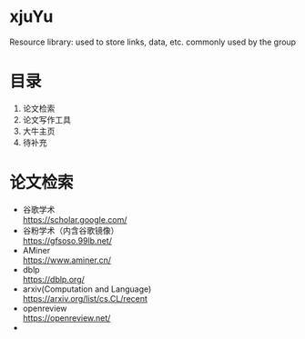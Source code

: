 # xjuYu
Resource library: used to store links, data, etc. commonly used by the group

# 目录
 1. 论文检索  
 2. 论文写作工具  
 3. 大牛主页  
 4. 待补充  

# 论文检索
- 谷歌学术  
  https://scholar.google.com/
- 谷粉学术（内含谷歌镜像）  
  https://gfsoso.99lb.net/
- AMiner  
  https://www.aminer.cn/
- dblp  
  https://dblp.org/
- arxiv(Computation and Language)  
  https://arxiv.org/list/cs.CL/recent
- openreview  
  https://openreview.net/
- 
 
  
